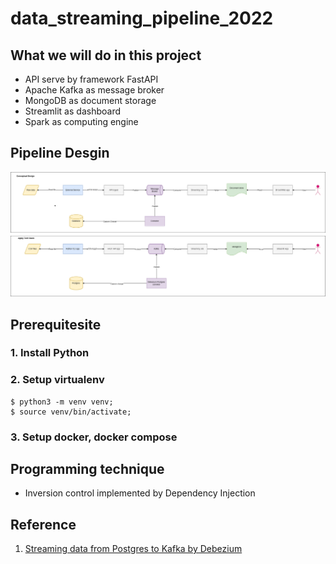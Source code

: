 # data_streaming_pipeline_2022


## What we will do in this project
- API serve by framework FastAPI
- Apache Kafka as message broker
- MongoDB as document storage
- Streamlit as dashboard
- Spark as computing engine


## Pipeline Desgin 
![](streaming_pipeline.drawio.png)


## Prerequitesite

### 1. Install Python
### 2. Setup virtualenv
```
$ python3 -m venv venv;
$ source venv/bin/activate;
```
### 3. Setup docker, docker compose


## Programming technique

- Inversion control implemented by Dependency Injection



## Reference
1. [Streaming data from Postgres to Kafka by Debezium](https://arctype.com/blog/kafka-tutorial-1/)


